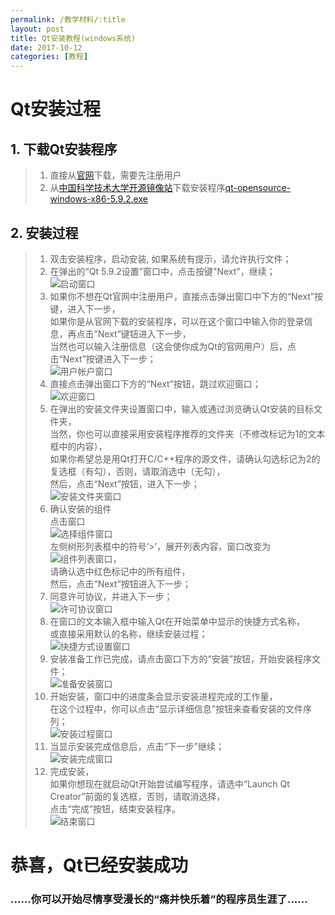 ```yaml
---
permalink: /教学材料/:title
layout: post
title: Qt安装教程(windows系统)
date: 2017-10-12
categories: [教程]
---
```


# Qt安装过程
## 1. 下载Qt安装程序
> 1. 直接从[官网](https://www.qt.io/)下载，需要先注册用户
> 1. 从[中国科学技术大学开源镜像站](http://mirrors.ustc.edu.cn/)下载安装程序[qt-opensource-windows-x86-5.9.2.exe](http://mirrors.ustc.edu.cn/qtproject/official_releases/qt/5.9/5.9.2/qt-opensource-windows-x86-5.9.2.exe)

## 2. 安装过程
> 1. 双击安装程序，启动安装, 如果系统有提示，请允许执行文件；
> 1. 在弹出的“Qt 5.9.2设置”窗口中，点击按键"Next"，继续；    
>    ![启动窗口](../images/QtInstall_01.PNG)    
> 1. 如果你不想在Qt官网中注册用户，直接点击弹出窗口中下方的“Next”按键，进入下一步，    
> 如果你是从官网下载的安装程序，可以在这个窗口中输入你的登录信息，再点击“Next”键钮进入下一步，    
> 当然也可以输入注册信息（这会使你成为Qt的官网用户）后，点击“Next”按键进入下一步；    
>    ![用户帐户窗口](../images/QtInstall_02.PNG)
> 1. 直接点击弹出窗口下方的“Next”按钮，跳过欢迎窗口；    
>    ![欢迎窗口](../images/QtInstall_03.PNG)
> 1. 在弹出的安装文件夹设置窗口中，输入或通过浏览确认Qt安装的目标文件夹，    
> 当然，你也可以直接采用安装程序推荐的文件夹（不修改标记为1的文本框中的内容），    
> 如果你希望总是用Qt打开C/C++程序的源文件，请确认勾选标记为2的复选框（有勾），否则，请取消选中（无勾），    
> 然后，点击“Next”按钮，进入下一步；    
>    ![安装文件夹窗口](../images/QtInstall_04.PNG)    
> 1. 确认安装的组件    
> 点击窗口    
> ![选择组件窗口](../images/QtInstall_05.PNG)    
> 左侧树形列表框中的符号‘>’，展开列表内容，窗口改变为    
> ![组件列表窗口](../images/QtInstall_06.PNG)，    
> 请确认选中红色标记中的所有组件，    
> 然后，点击“Next”按钮进入下一步；
> 1. 同意许可协议，并进入下一步；    
> ![许可协议窗口](../images/QtInstall_07.PNG)
> 1. 在窗口的文本输入框中输入Qt在开始菜单中显示的快捷方式名称，    
> 或直接采用默认的名称，继续安装过程；    
> ![快捷方式设置窗口](../images/QtInstall_08.PNG)
> 1. 安装准备工作已完成，请点击窗口下方的“安装”按钮，开始安装程序文件；    
>    ![准备安装窗口](../images/QtInstall_09.PNG)
> 1. 开始安装，窗口中的进度条会显示安装进程完成的工作量，    
> 在这个过程中，你可以点击“显示详细信息”按钮来查看安装的文件序列；    
>    ![安装过程窗口](../images/QtInstall_10.PNG)
> 1. 当显示安装完成信息后，点击“下一步”继续；    
>    ![安装完成窗口](../images/QtInstall_11.PNG)
> 1. 完成安装，    
> 如果你想现在就启动Qt开始尝试编写程序，请选中“Launch Qt Creator”前面的复选框，否则，请取消选择，    
> 点击“完成”按钮，结束安装程序。    
>    ![结束窗口](../images/QtInstall_12.PNG)

# 恭喜，Qt已经安装成功
### ......你可以开始尽情享受漫长的“痛并快乐着”的程序员生涯了......
